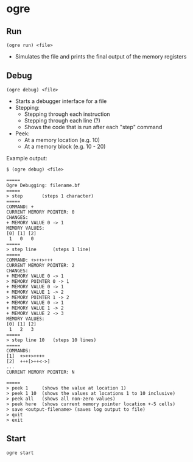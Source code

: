 # ogre

## Run
```
(ogre run) <file>
```

- Simulates the file and prints the final output of the memory registers

## Debug
```
(ogre debug) <file>
```

- Starts a debugger interface for a file
- Stepping:
	- Stepping through each instruction
	- Stepping through each line (?)
	- Shows the code that is run after each "step" command
- Peek:
	- At a memory location (e.g. 10)
	- At a memory block (e.g. 10 - 20)

Example output:
```
$ (ogre debug) <file>

=====
Ogre Debugging: filename.bf
=====
> step       (steps 1 character)
=====
COMMAND: +
CURRENT MEMORY POINTER: 0
CHANGES: 
+ MEMORY VALUE 0 -> 1
MEMORY VALUES:
[0] [1] [2]
 1   0   0
=====
> step line      (steps 1 line)
=====
COMMAND: +>++>+++
CURRENT MEMORY POINTER: 2
CHANGES: 
+ MEMORY VALUE 0 -> 1
> MEMORY POINTER 0 -> 1
+ MEMORY VALUE 0 -> 1
+ MEMORY VALUE 1 -> 2
> MEMORY POINTER 1 -> 2
+ MEMORY VALUE 0 -> 1
+ MEMORY VALUE 1 -> 2
+ MEMORY VALUE 2 -> 3
MEMORY VALUES:
[0] [1] [2]
 1   2   3
=====
> step line 10   (steps 10 lines)
=====
COMMANDS:
[1]  +>++>++++
[2]  +++[>++<->]
...
CURRENT MEMORY POINTER: N

=====
> peek 1     (shows the value at location 1)
> peek 1 10  (shows the values at locations 1 to 10 inclusive)
> peek all   (shows all non-zero values)
> peek here  (shows current memory pointer location +-5 cells)
> save <output-filename> (saves log output to file)
> quit
> exit
```

## Start
```
ogre start
```

